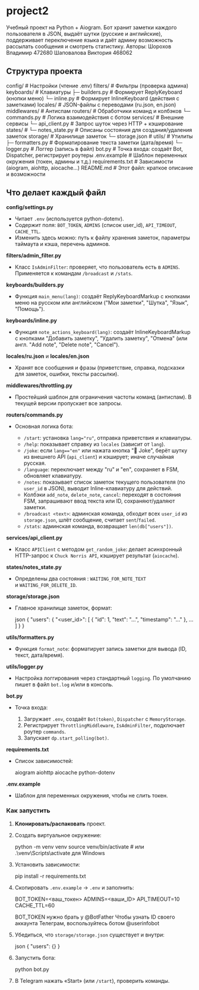 # project2

Учебный проект на Python + Aiogram. Бот хранит заметки каждого пользователя в JSON, выдаёт шутки (русские и английские), поддерживает переключение языка и даёт админу возможность рассылать сообщения и смотреть статистику. Авторы: Шорохов Владимир 472680 Шаповалова Виктория 468062



## Структура проекта


config/              # Настройки (чтение .env)
filters/             # Фильтры (проверка админа)
keyboards/           # Клавиатуры
  ├─ builders.py     # Формирует ReplyKeyboard (кнопки меню)
  └─ inline.py       # Формирует InlineKeyboard (действия с заметками)
locales/             # JSON-файлы с переводами (ru.json, en.json)
middlewares/         # Антиспам
routers/             # Обработчики команд и колбэков
  └─ commands.py     # Логика взаимодействия с ботом
services/            # Внешние сервисы
  └─ api_client.py   # Запрос шуток через HTTP + кэширование
states/              # 
  └─ notes_state.py  # Описаны состояния для создания/удаления заметок
storage/             # Хранилище заметок
  └─ storage.json    # 
utils/               # Утилиты
  ├─ formatters.py   # Форматирование текста заметки (дата/время)
  └─ logger.py       # Логгер (запись в файл)
bot.py               # Точка входа: создаёт Bot, Dispatcher, регистрирует роутеры
.env.example         # Шаблон переменных окружения (токен, админы и т.д.)
requirements.txt     # Зависимости (aiogram, aiohttp, aiocache...)
README.md            # Этот файл: краткое описание и возможности


## Что делает каждый файл

**config/settings.py**

* Читает `.env` (используется python-dotenv).
* Содержит поля: `BOT_TOKEN`, `ADMINS` (список user\_id), `API_TIMEOUT`, `CACHE_TTL`.
* Изменить здесь можно: путь к файлу хранения заметок, параметры таймаута и кэша, перечень админов.

**filters/admin\_filter.py**

* Класс `IsAdminFilter`: проверяет, что пользователь есть в `ADMINS`. Применяется к командам `/broadcast` и `/stats`.

**keyboards/builders.py**

* Функция `main_menu(lang)`: создаёт ReplyKeyboardMarkup с кнопками меню на русском или английском ("Мои заметки", "Шутка", "Язык", "Помощь").

**keyboards/inline.py**

* Функция `note_actions_keyboard(lang)`: создаёт InlineKeyboardMarkup с кнопками "Добавить заметку", "Удалить заметку", "Отмена" (или англ. "Add note", "Delete note", "Cancel").

**locales/ru.json** и **locales/en.json**

* Хранят все сообщения и фразы (приветствие, справка, подсказки для заметок, ошибки, тексты рассылки).

**middlewares/throttling.py**

* Простейший шаблон для ограничения частоты команд (антиспам). В текущей версии пропускает все запросы.

**routers/commands.py**

* Основная логика бота:

  * `/start`: установка `lang="ru"`, отправка приветствия и клавиатуры.
  * `/help`: показывает справку из `locales` (зависит от `lang`).
  * `/joke`: если `lang=="en"` или нажата кнопка "🤣 Joke", берёт шутку из внешнего API (`api_client`) и кэширует; иначе случайная русская.
  * `/language`: переключает между "ru" и "en", сохраняет в FSM, обновляет клавиатуру.
  * `/notes`: показывает список заметок текущего пользователя (по `user_id` в JSON), выводит Inline-клавиатуру для действий.
  * Колбэки `add_note`, `delete_note`, `cancel`: переходят в состояния FSM, запрашивают ввод текста или ID, сохраняют/удаляют заметки.
  * `/broadcast <text>`: админская команда, обходит всех `user_id` из `storage.json`, шлёт сообщение, считает `sent`/`failed`.
  * `/stats`: админская команда, возвращает `len(db["users"])`.

**services/api\_client.py**

* Класс `APIClient` с методом `get_random_joke`: делает асинхронный HTTP-запрос к `Chuck Norris API`, кэширует результат (`aiocache`).

**states/notes\_state.py**

* Определены два состояния : `WAITING_FOR_NOTE_TEXT` и `WAITING_FOR_DELETE_ID`.

**storage/storage.json**

* Главное хранилище заметок, формат:

  json
  { "users": { "<user_id>": [ { "id": 1, "text": "...", "timestamp": "..." }, ... ] } }
  

**utils/formatters.py**

* Функция `format_note`: форматирует запись заметки для вывода (ID, текст, дата/время).

**utils/logger.py**

* Настройка логгирования через стандартный `logging`. По умолчанию пишет в файл `bot.log` и/или в консоль.

**bot.py**

* Точка входа:

  1. Загружает `.env`, создаёт `Bot(token)`, `Dispatcher` с `MemoryStorage`.
  2. Регистрирует `ThrottlingMiddleware`, `IsAdminFilter`, подключает роутер `commands`.
  3. Запускает `dp.start_polling(bot)`.

**requirements.txt**

* Список зависимостей:

  aiogram
  aiohttp
  aiocache
  python-dotenv


**.env.example**

* Шаблон для переменных окружения, чтобы не слить токен.


### Как запустить

1. **Клонировать/распаковать** проект.
2. Создать виртуальное окружение:

   
   python -m venv venv
   source venv/bin/activate  # или .\venv\Scripts\activate для Windows
   
3. Установить зависимости:

   
   pip install -r requirements.txt
   
4. Скопировать `.env.example` → `.env` и заполнить:

   
   BOT_TOKEN=<ваш_токен>
   ADMINS=<ваши_ID>
   API_TIMEOUT=10
   CACHE_TTL=60
   
   BOT_TOKEN нужно брать у @BotFather
   Чтобы узнать ID своего аккаунта Телеграм, воспользуйтесь ботом @userinfobot
   
5. Убедиться, что `storage/storage.json` существует и внутри:

   json
   { "users": {} }
   
6. Запустить бота:

   
   python bot.py
   
7. В Telegram нажать «Start» (или `/start`), проверить команды.
